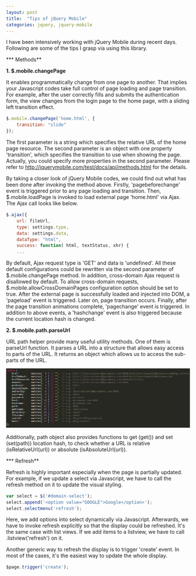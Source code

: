```yaml
---
layout: post
title:  "Tips of jQuery Mobile"
categories: jquery, jquery-mobile
---
```


I have been intensively working with jQuery Mobile during recent days. Following are some of the tips I grasp via using this library.

*** Methods**

**1. $.mobile.changePage**

It enables programmatically change from one page to another. That implies your Javascript codes take full control of page loading and page transition. For example, after the user correctly fills and submits the authentication form, the view changes from the login page to the home page, with a sliding left transition effect.

```javascript
$.mobile.changePage('home.html', {
    transition: "slide"
});
```

The first parameter is a string which specifies the relative URL of the home page resource. The second parameter is an object with one property 'transition', which specifies the transition to use when showing the page. Actually, you could specify more properties in the second parameter. Please refer to http://jquerymobile.com/test/docs/api/methods.html for the details.

By taking a closer look of jQuery Mobile codes, we could find out what has been done after invoking the method above. Firstly, 'pagebeforechange' event is triggered prior to any page loading and transition. Then, $.mobile.loadPage is invoked to load external page 'home.html' via Ajax. The Ajax call looks like below.

```javascript
$.ajax({
    url: fileUrl,
    type: settings.type,
    data: settings.data,
    dataType: "html",
    success: function( html, textStatus, xhr) {
    ...
```

By default, Ajax request type is 'GET' and data is 'undefined'. All these default configurations could be rewritten via the second parameter of  $.mobile.changePage method. In addition, cross-domain Ajax request is disallowed by default. To allow cross-domain requests, $.mobile.allowCrossDomainPages configuration option should be set to true. After the external page is successfully loaded and injected into DOM, a 'pageload' event is triggered. Later on, page transition occurs. Finally, after the page transition animations complete, 'pagechange' event is triggered. In addition to above events, a 'hashchange' event is also triggered because the current location hash is changed.

**2. $.mobile.path.parseUrl**

URL path helper provide many useful utility methods. One of them is parseUrl function. It parses a URL into a structure that allows easy access to parts of the URL. It returns an object which allows us to access the sub-parts of the URL.

![Cascading Selector](/assets/2012-06-04-jquery-mobile-1.png "jquery mobile")

Additionally, path object also provides functions to get (get()) and set (set(path)) location hash, to check whether a URL is relative (isRelativeUrl(url)) or absolute (isAbsoluteUrl(url)).

*** Refresh**

Refresh is highly important especially when the page is partially updated. For example, if we update a select via Javascript, we have to call the refresh method on it to update the visual styling.

```javascript
var select = $('#domain-select');
select.append('<option value="GOOGLE">Google</option>');
select.selectmenu('refresh');
```

Here, we add options into select dynamically via Javascript. Afterwards, we have to invoke refresh explicitly so that the display could be refreshed. It's the same case with list views. If we add items to a listview, we have to call .listview('refresh') on it.

Another generic way to refresh the display is to trigger 'create' event.  In most of the cases, it's the easiest way to update the whole display.

```javascript
$page.trigger('create');
```